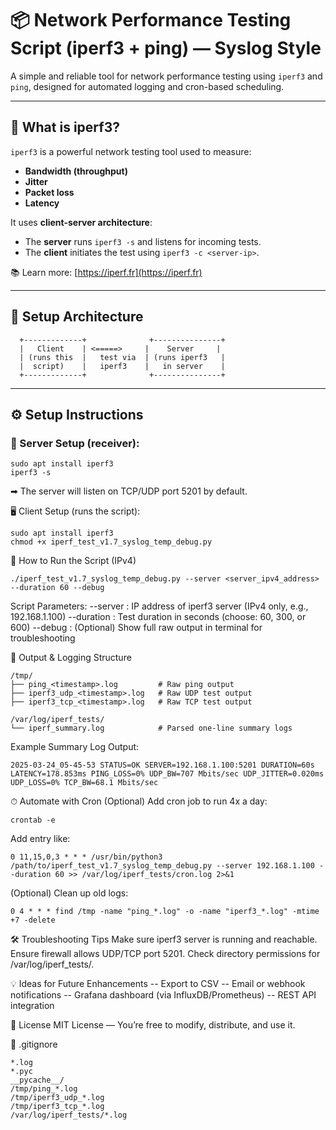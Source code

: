 # 📦 Network Performance Testing Script (iperf3 + ping) — Syslog Style

A simple and reliable tool for network performance testing using `iperf3` and `ping`, designed for automated logging and cron-based scheduling.

---

## 📖 What is iperf3?
`iperf3` is a powerful network testing tool used to measure:
- **Bandwidth (throughput)**
- **Jitter**
- **Packet loss**
- **Latency**

It uses **client-server architecture**:
- The **server** runs `iperf3 -s` and listens for incoming tests.
- The **client** initiates the test using `iperf3 -c <server-ip>`.

📚 Learn more: [https://iperf.fr](https://iperf.fr)

---

## 🧱 Setup Architecture
      +-------------+              +---------------+
      |   Client    | <=====>     |    Server     |
      | (runs this  |   test via  | (runs iperf3   |
      |  script)    |   iperf3    |   in server    |
      +-------------+              +---------------+
---

## ⚙️ Setup Instructions

### 🔧 Server Setup (receiver):
```
sudo apt install iperf3
iperf3 -s
```
➡ The server will listen on TCP/UDP port 5201 by default.

🖥 Client Setup (runs the script):
```
sudo apt install iperf3
chmod +x iperf_test_v1.7_syslog_temp_debug.py
```
🚀 How to Run the Script (IPv4)
```
./iperf_test_v1.7_syslog_temp_debug.py --server <server_ipv4_address> --duration 60 --debug
```

Script Parameters:
--server : IP address of iperf3 server (IPv4 only, e.g., 192.168.1.100)
--duration : Test duration in seconds (choose: 60, 300, or 600)
--debug : (Optional) Show full raw output in terminal for troubleshooting

📂 Output & Logging Structure
```
/tmp/
├── ping_<timestamp>.log         # Raw ping output
├── iperf3_udp_<timestamp>.log   # Raw UDP test output
├── iperf3_tcp_<timestamp>.log   # Raw TCP test output

/var/log/iperf_tests/
└── iperf_summary.log            # Parsed one-line summary logs
```
Example Summary Log Output:
```
2025-03-24_05-45-53 STATUS=OK SERVER=192.168.1.100:5201 DURATION=60s LATENCY=178.853ms PING_LOSS=0% UDP_BW=707 Mbits/sec UDP_JITTER=0.020ms UDP_LOSS=0% TCP_BW=68.1 Mbits/sec
```
⏱ Automate with Cron (Optional)
Add cron job to run 4x a day:
```
crontab -e
```
Add entry like:
```
0 11,15,0,3 * * * /usr/bin/python3 /path/to/iperf_test_v1.7_syslog_temp_debug.py --server 192.168.1.100 --duration 60 >> /var/log/iperf_tests/cron.log 2>&1
```
(Optional) Clean up old logs:
```
0 4 * * * find /tmp -name "ping_*.log" -o -name "iperf3_*.log" -mtime +7 -delete
```
🛠 Troubleshooting Tips
Make sure iperf3 server is running and reachable.
Ensure firewall allows UDP/TCP port 5201.
Check directory permissions for /var/log/iperf_tests/.

💡 Ideas for Future Enhancements
-- Export to CSV
-- Email or webhook notifications
-- Grafana dashboard (via InfluxDB/Prometheus)
-- REST API integration

📄 License
MIT License — You’re free to modify, distribute, and use it.

📁 .gitignore
```
*.log
*.pyc
__pycache__/
/tmp/ping_*.log
/tmp/iperf3_udp_*.log
/tmp/iperf3_tcp_*.log
/var/log/iperf_tests/*.log
```
